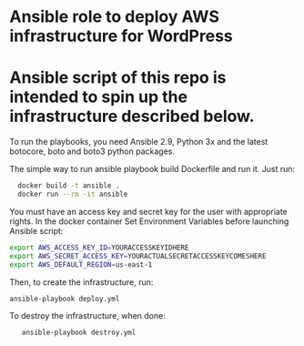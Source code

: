 # Ansible role to deploy AWS infrastructure for WordPress
# Ansible script of this repo is intended to spin up the infrastructure described below.

To run the playbooks, you need Ansible 2.9, Python 3x and the latest botocore, boto and boto3 python packages.

The simple way to run ansible playbook build Dockerfile and run it.
Just run:

```bash
  docker build -t ansible .
  docker run --rm -it ansible
```




You must have an access key and secret key for the user with appropriate rights.
In the docker container Set Environment Variables before launching Ansible script:
```bash
export AWS_ACCESS_KEY_ID=YOURACCESSKEYIDHERE
export AWS_SECRET_ACCESS_KEY=YOURACTUALSECRETACCESSKEYCOMESHERE
export AWS_DEFAULT_REGION=us-east-1
```

Then, to create the infrastructure, run:
```bash
ansible-playbook deploy.yml
```

To destroy the infrastructure, when done:
```bash
   ansible-playbook destroy.yml
```
